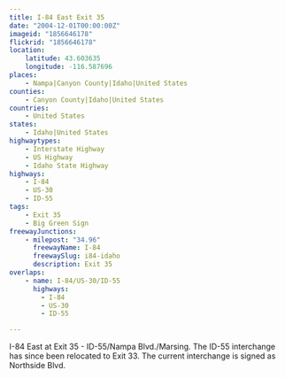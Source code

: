 ```yaml
---
title: I-84 East Exit 35
date: "2004-12-01T00:00:00Z"
imageid: "1856646178"
flickrid: "1856646178"
location:
    latitude: 43.603635
    longitude: -116.587696
places:
    - Nampa|Canyon County|Idaho|United States
counties:
    - Canyon County|Idaho|United States
countries:
    - United States
states:
    - Idaho|United States
highwaytypes:
    - Interstate Highway
    - US Highway
    - Idaho State Highway
highways:
    - I-84
    - US-30
    - ID-55
tags:
    - Exit 35
    - Big Green Sign
freewayJunctions:
    - milepost: "34.96"
      freewayName: I-84
      freewaySlug: i84-idaho
      description: Exit 35
overlaps:
    - name: I-84/US-30/ID-55
      highways:
        - I-84
        - US-30
        - ID-55

---
```

I-84 East at Exit 35 - ID-55/Nampa Blvd./Marsing.  The ID-55 interchange has since been relocated to Exit 33.  The current interchange is signed as Northside Blvd.